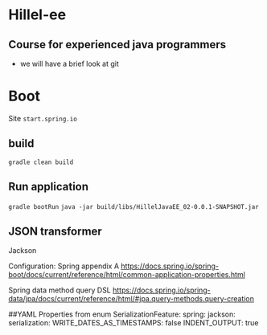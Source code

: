 # Hillel-ee

## Course for experienced java programmers

- we will have a brief look at git 

# Boot
Site `start.spring.io`

## build
`gradle clean build`

## Run application
`gradle bootRun`
`java -jar build/libs/HillelJavaEE_02-0.0.1-SNAPSHOT.jar`

## JSON transformer
Jackson

Configuration: Spring appendix A https://docs.spring.io/spring-boot/docs/current/reference/html/common-application-properties.html

Spring data method query DSL https://docs.spring.io/spring-data/jpa/docs/current/reference/html/#jpa.query-methods.query-creation

##YAML
Properties from enum SerializationFeature: 
    spring:
        jackson:
            serialization:
                WRITE_DATES_AS_TIMESTAMPS: false
                INDENT_OUTPUT: true
                
